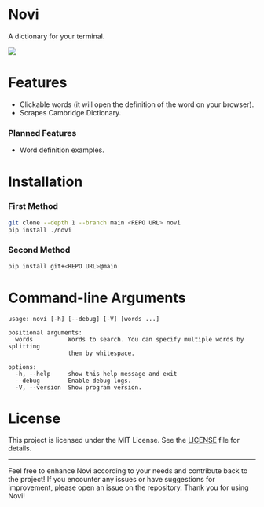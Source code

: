 # Novi
A dictionary for your terminal.

![](https://i.imgur.com/TFrD1nd.png)

# Features
- Clickable words (it will open the definition of the word on your browser).
- Scrapes Cambridge Dictionary.
### Planned Features
- Word definition examples.

# Installation
### First Method
```bash
git clone --depth 1 --branch main <REPO URL> novi
pip install ./novi
```
### Second Method
```bash
pip install git+<REPO URL>@main
```

# Command-line Arguments
```
usage: novi [-h] [--debug] [-V] [words ...]

positional arguments:
  words          Words to search. You can specify multiple words by splitting
                 them by whitespace.

options:
  -h, --help     show this help message and exit
  --debug        Enable debug logs.
  -V, --version  Show program version.
```

# License
This project is licensed under the MIT License. See the [LICENSE](LICENSE) file for details.

* * *

Feel free to enhance Novi according to your needs and contribute back to the project! If you encounter any issues or have suggestions for improvement, please open an issue on the repository. Thank you for using Novi!
